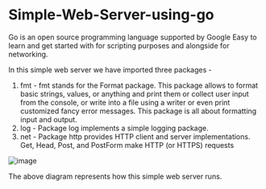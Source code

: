 # Simple-Web-Server-using-go

Go is an open source programming language supported by Google
Easy to learn and get started with for scripting purposes and alongside for networking.

In this simple web server we have imported three packages - 
  1. fmt - fmt stands for the Format package. This package allows to format basic strings, values, or anything and print them or collect user input from the console, or            write into a file using a writer or even print customized fancy error messages. This package is all about formatting input and output.
  2. log - Package log implements a simple logging package.
  3. net - Package http provides HTTP client and server implementations. 
           Get, Head, Post, and PostForm make HTTP (or HTTPS) requests
           
           
           
           
 ![image](https://user-images.githubusercontent.com/68628209/180711708-01267c8d-36e0-4ebc-9792-0de3322f1039.png)
 
 The above diagram represents how this simple web server runs.
